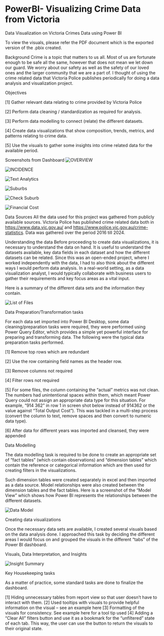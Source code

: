 # PowerBI- Visualizing Crime Data from Victoria
Data Visualization on Victoria Crimes Data using Power BI

To view the visuals, please refer the PDF document which is the exported version of the .pbix created.

Background 
Crime is a topic that matters to us all. Most of us are fortunate enough to be safe all the same, however that does not mean we let down our guard. We worry about our safety as well as the safety of our loved ones and the larger community that we are a part of.
I thought of using the crime related data that Victoria Police publishes periodically for doing a data analysis and visualization project.

Objectives

[1] Gather relevant data relating to crime provided by Victoria Police

[2] Perform data cleaning / standardization as required for analysis.

[3] Perform data modelling to connect (relate) the different datasets.

[4] Create data visualizations that show composition, trends, metrics, and patterns relating to crime data.

[5] Use the visuals to gather some insights into crime related data for the available period.

Screenshots from Dashboard
![OVERVIEW](https://github.com/user-attachments/assets/5a80256e-3f8e-4f79-9b0c-6a0b1493d84e)

![INCIDENCE](https://github.com/user-attachments/assets/0080ec90-10c2-415b-8c87-816dac43027e)

![Text Analytics](https://github.com/user-attachments/assets/ca35ec55-5ae2-488e-930d-ebb58006cef6)

![Suburbs](https://github.com/user-attachments/assets/db3bae38-e130-4ee6-b40b-c22f77fd7ca9)

![Check Suburb](https://github.com/user-attachments/assets/6e41a74e-9cd3-4ada-a43d-4a3cbea7ad05)

![Financial Cost](https://github.com/user-attachments/assets/de13bdea-6b39-4f7c-869f-910def0d6034)









Data Sources
All the data used for this project was gathered from publicly available sources. Victoria Police has published crime related data both in https://www.data.vic.gov.au/ and https://www.police.vic.gov.au/crime-statistics. Data was gathered over the period 2016 till 2024. 


Understanding the data
Before proceeding to create data visualizations, it is necessary to understand the data on hand. It is useful to understand the datasets available, key data fields in each dataset and how the different datasets can be related. Since this was an open-ended project, where I worked independently with the data, I had to also think about the different ways I would perform data analysis. In a real-world setting, as a data visualization analyst, I would typically collaborate with business users to gather their requirements and key focus areas as a vital input.

Here is a summary of the different data sets and the information they contain.

![List of Files](https://github.com/user-attachments/assets/94e35a7f-df54-4f99-8a81-8c758e981658)

Data Preparation/Transformation tasks

For each data set imported into Power BI Desktop, some data cleaning/preparation tasks were required, they were performed using Power Query Editor, which provides a simple yet powerful interface for preparing and transforming data. The following were the typical data preparation tasks performed.

[1] Remove top rows which are redundant

[2] Use the row containing field names as the header row.

[3] Remove columns not required

[4] Filter rows not required

[5] For some files, the column containing the “actual” metrics was not clean. The numbers had unintentional spaces within them, which meant Power Query could not assign an appropriate data type for this situation. For example, “914 362” in row 1 in screen shot below instead of 914362 or the value against “Total Output Cost”). This was tackled in a multi-step process (convert the column to text, remove spaces and then convert to numeric data type).

[6] After data for different years was imported and cleansed, they were appended 

Data Modelling 

The data modelling task is required to be done to create an appropriate set of “fact tables” (which contain observations) and “dimension tables” which contain the reference or categorical information which are then used for creating filters in the visualizations. 

Such dimension tables were created separately in excel and then imported as a data source. Model relationships were also created between the dimension tables and the fact tables. Here is a screenshot of the “Model View” which shows how Power BI represents the relationships between the different datasets.

![Data Model](https://github.com/user-attachments/assets/ac60ea1d-656a-42d7-81d6-ad5ed0843e1d)


Creating data visualizations

Once the necessary data sets are available, I created several visuals based on the data analysis done. I approached this task by deciding the different areas I would focus on and grouped the visuals in the different “tabs” of the Power BI dashboard.

Visuals, Data Interpretation, and Insights 

![Insight Summary](https://github.com/user-attachments/assets/94ae5581-1452-4ac8-be0f-65d332097610)


Key Housekeeping tasks 

As a matter of practice, some standard tasks are done to finalize the dashboard.

[1] Hiding unnecessary tables from report view so that user doesn’t have to interact with them.
[2] Used tooltips with visuals to provide helpful information on the visual – see an example here
[3] Formatting of the visuals for consistency. See example here for a tool tip used
[4] Adding a “Clear All” filters button and use it as a bookmark for the “unfiltered” state of each tab. This way, the user can use the button to return the visuals to their original state.



